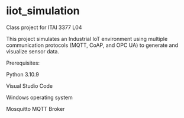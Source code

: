 # iiot_simulation
Class project for ITAI 3377 L04

This project simulates an Industrial IoT environment using multiple communication protocols (MQTT, CoAP, and OPC UA) to generate and visualize sensor data.


Prerequisites:

Python 3.10.9

Visual Studio Code

Windows operating system

Mosquitto MQTT Broker
